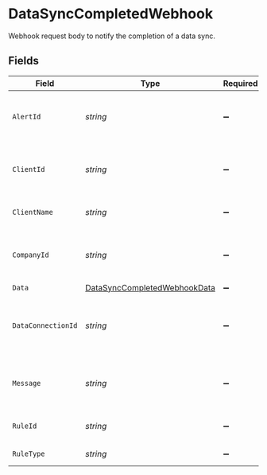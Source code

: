 # DataSyncCompletedWebhook

Webhook request body to notify the completion of a data sync.


## Fields

| Field                                                                               | Type                                                                                | Required                                                                            | Description                                                                         | Example                                                                             |
| ----------------------------------------------------------------------------------- | ----------------------------------------------------------------------------------- | ----------------------------------------------------------------------------------- | ----------------------------------------------------------------------------------- | ----------------------------------------------------------------------------------- |
| `AlertId`                                                                           | *string*                                                                            | :heavy_minus_sign:                                                                  | Unique identifier of the webhook event.                                             |                                                                                     |
| `ClientId`                                                                          | *string*                                                                            | :heavy_minus_sign:                                                                  | Unique identifier for your client in Codat.                                         |                                                                                     |
| `ClientName`                                                                        | *string*                                                                            | :heavy_minus_sign:                                                                  | Name of your client in Codat.                                                       |                                                                                     |
| `CompanyId`                                                                         | *string*                                                                            | :heavy_minus_sign:                                                                  | Unique identifier for your SMB in Codat.                                            | 8a210b68-6988-11ed-a1eb-0242ac120002                                                |
| `Data`                                                                              | [DataSyncCompletedWebhookData](../../models/shared/DataSyncCompletedWebhookData.md) | :heavy_minus_sign:                                                                  | N/A                                                                                 |                                                                                     |
| `DataConnectionId`                                                                  | *string*                                                                            | :heavy_minus_sign:                                                                  | Unique identifier for a company's data connection.                                  | 2e9d2c44-f675-40ba-8049-353bfcb5e171                                                |
| `Message`                                                                           | *string*                                                                            | :heavy_minus_sign:                                                                  | A human readable message about the webhook.                                         |                                                                                     |
| `RuleId`                                                                            | *string*                                                                            | :heavy_minus_sign:                                                                  | Unique identifier for the rule.                                                     |                                                                                     |
| `RuleType`                                                                          | *string*                                                                            | :heavy_minus_sign:                                                                  | The type of rule.                                                                   |                                                                                     |